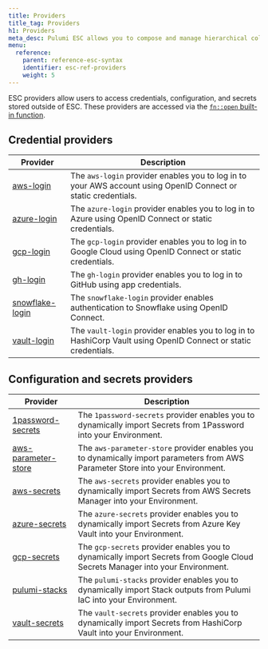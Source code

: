 ```yaml
---
title: Providers
title_tag: Providers
h1: Providers
meta_desc: Pulumi ESC allows you to compose and manage hierarchical collections of configuration and secrets and consume them in various ways.
menu:
  reference:
    parent: reference-esc-syntax
    identifier: esc-ref-providers
    weight: 5
---
```


ESC providers allow users to access credentials, configuration, and secrets stored outside of ESC. These providers are accessed via the [`fn::open` built-in function](/docs/reference/esc-syntax/builtin-functions/fn-open).

## Credential providers

| Provider                                                                             | Description                                                                                                   |
|--------------------------------------------------------------------------------------|---------------------------------------------------------------------------------------------------------------|
| [aws-login](/docs/esc/integrations/dynamic-login-credentials/aws-login/)             | The `aws-login` provider enables you to log in to your AWS account using OpenID Connect or static credentials. |
| [azure-login](/docs/esc/integrations/dynamic-login-credentials/azure-login/)         | The `azure-login` provider enables you to log in to Azure using OpenID Connect or static credentials.         |
| [gcp-login](/docs/esc/integrations/dynamic-login-credentials/gcp-login/)             | The `gcp-login` provider enables you to log in to Google Cloud using OpenID Connect or static credentials.    |
| [gh-login](/docs/esc/integrations/dynamic-login-credentials/gh-login/)               | The `gh-login` provider enables you to log in to GitHub using app credentials.                                |
| [snowflake-login](/docs/esc/integrations/dynamic-login-credentials/snowflake-login/) | The `snowflake-login` provider enables authentication to Snowflake using OpenID Connect.                      |
| [vault-login](/docs/esc/integrations/dynamic-login-credentials/vault-login/)         | The `vault-login` provider enables you to log in to HashiCorp Vault using OpenID Connect or static credentials. |

## Configuration and secrets providers

| Provider                                                                           | Description                                                                                                                     |
|------------------------------------------------------------------------------------|---------------------------------------------------------------------------------------------------------------------------------|
| [1password-secrets](/docs/esc/integrations/dynamic-secrets/1password-secrets/)     | The `1password-secrets` provider enables you to dynamically import Secrets from 1Password into your Environment.                |
| [aws-parameter-store](/docs/pulumi-cloud/esc/providers/aws-parameter-store/)       | The `aws-parameter-store` provider enables you to dynamically import parameters from AWS Parameter Store into your Environment. |
| [aws-secrets](/docs/esc/integrations/dynamic-secrets/aws-secrets/)                 | The `aws-secrets` provider enables you to dynamically import Secrets from AWS Secrets Manager into your Environment.            |
| [azure-secrets](/docs/esc/integrations/dynamic-secrets/azure-secrets/)             | The `azure-secrets` provider enables you to dynamically import Secrets from Azure Key Vault into your Environment.              |
| [gcp-secrets](/docs/esc/integrations/dynamic-secrets/gcp-secrets/)                 | The `gcp-secrets` provider enables you to dynamically import Secrets from Google Cloud Secrets Manager into your Environment.   |
| [pulumi-stacks](/docs/esc/integrations/infrastructure/pulumi-iac/pulumi-stacks)    | The `pulumi-stacks` provider enables you to dynamically import Stack outputs from Pulumi IaC into your Environment.
| [vault-secrets](/docs/esc/integrations/dynamic-secrets/vault-secrets/)             | The `vault-secrets` provider enables you to dynamically import Secrets from HashiCorp Vault into your Environment.              |
